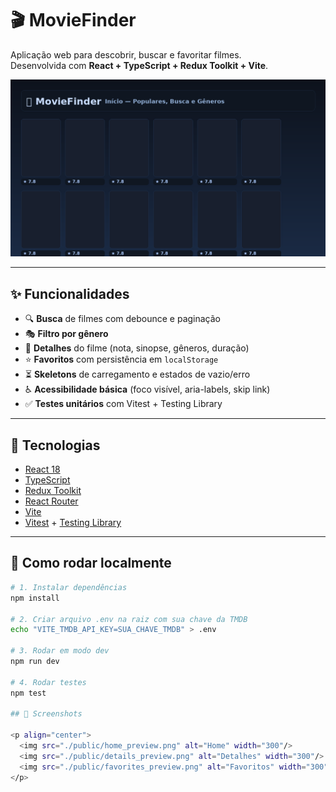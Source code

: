# 🎬 MovieFinder

Aplicação web para descobrir, buscar e favoritar filmes.  
Desenvolvida com **React + TypeScript + Redux Toolkit + Vite**.

![Preview](./src/assets/home_preview.png)

---

## ✨ Funcionalidades
- 🔍 **Busca** de filmes com debounce e paginação  
- 🎭 **Filtro por gênero**  
- 📖 **Detalhes** do filme (nota, sinopse, gêneros, duração)  
- ⭐ **Favoritos** com persistência em `localStorage`  
- ⏳ **Skeletons** de carregamento e estados de vazio/erro  
- ♿ **Acessibilidade básica** (foco visível, aria-labels, skip link)  
- ✅ **Testes unitários** com Vitest + Testing Library  

---

## 🚀 Tecnologias
- [React 18](https://react.dev/)  
- [TypeScript](https://www.typescriptlang.org/)  
- [Redux Toolkit](https://redux-toolkit.js.org/)  
- [React Router](https://reactrouter.com/)  
- [Vite](https://vitejs.dev/)  
- [Vitest](https://vitest.dev/) + [Testing Library](https://testing-library.com/)  

---

## 🔧 Como rodar localmente

```bash
# 1. Instalar dependências
npm install

# 2. Criar arquivo .env na raiz com sua chave da TMDB
echo "VITE_TMDB_API_KEY=SUA_CHAVE_TMDB" > .env

# 3. Rodar em modo dev
npm run dev

# 4. Rodar testes
npm test

## 📸 Screenshots

<p align="center">
  <img src="./public/home_preview.png" alt="Home" width="300"/>
  <img src="./public/details_preview.png" alt="Detalhes" width="300"/>
  <img src="./public/favorites_preview.png" alt="Favoritos" width="300"/>
</p>
